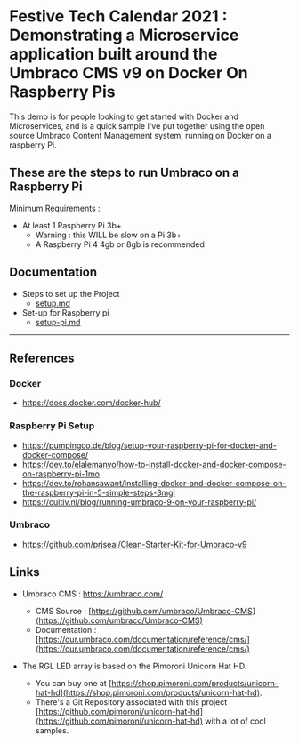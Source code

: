 # Festive Tech Calendar 2021 : Demonstrating a Microservice application built around the Umbraco CMS v9 on Docker On Raspberry Pis

This demo is for people looking to get started with Docker and Microservices, and is a quick sample I've put together using the open source Umbraco Content Management system, running on Docker on a raspberry Pi. 

## These are the steps to run Umbraco on a Raspberry Pi

Minimum Requirements :

- At least 1 Raspberry Pi 3b+
    - Warning : this WILL be slow on a Pi 3b+
    - A Raspberry Pi 4 4gb or 8gb is recommended





## Documentation

- Steps to set up the Project
    - [setup.md](notes/setup.md)
- Set-up for Raspberry pi
    - [setup-pi.md](notes/setup-pi.md)

---

## References

### Docker
- https://docs.docker.com/docker-hub/

### Raspberry Pi Setup
- https://pumpingco.de/blog/setup-your-raspberry-pi-for-docker-and-docker-compose/
- https://dev.to/elalemanyo/how-to-install-docker-and-docker-compose-on-raspberry-pi-1mo
- https://dev.to/rohansawant/installing-docker-and-docker-compose-on-the-raspberry-pi-in-5-simple-steps-3mgl
- https://cultiv.nl/blog/running-umbraco-9-on-your-raspberry-pi/

### Umbraco
- https://github.com/prjseal/Clean-Starter-Kit-for-Umbraco-v9


## Links

- Umbraco CMS : https://umbraco.com/
    - CMS Source : [https://github.com/umbraco/Umbraco-CMS](https://github.com/umbraco/Umbraco-CMS)
    - Documentation : [https://our.umbraco.com/documentation/reference/cms/](https://our.umbraco.com/documentation/reference/cms/)

- The RGL LED array is based on the Pimoroni Unicorn Hat HD.
    - You can buy one at [https://shop.pimoroni.com/products/unicorn-hat-hd](https://shop.pimoroni.com/products/unicorn-hat-hd).
    - There's a Git Repository associated with this project [https://github.com/pimoroni/unicorn-hat-hd](https://github.com/pimoroni/unicorn-hat-hd) with a lot of cool samples.